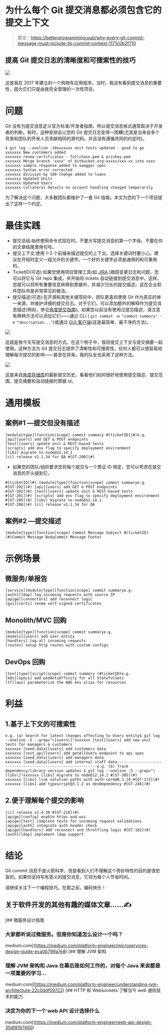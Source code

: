 # 为什么每个 Git 提交消息都必须包含它的提交上下文

> 原文：<https://betterprogramming.pub/why-every-git-commit-message-must-include-its-commit-context-1171c0b2f710>

## 提高 Git 提交日志的清晰度和可搜索性的技巧

![](img/bf48026d905c233a7086808babc66e2c.png)

这是我在 2017 年建立的一个购物车应用程序。当时，我没有看到提交消息的重要性，因为它们只是由我完全管理的一次性项目。

# 问题

Git 没有为提交消息定义官方标准/开发者指南，所以提交消息格式通常取决于开发者的判断。有时，这种安排会让您的 Git 提交日志变得一团糟(尤其是当来自多个背景和团队的开发人员贡献相同的源代码，并且没有遵循共同的约定时)。

```
$ git log --oneline -10xxxxxxx unit tests updated - good to go
xxxxxxx New customers added
xxxxxxx renew certificates - fullchain.pem & privkey.pem
xxxxxxx Merge branch 'xxxx' of bitbucket.org:xxxxx/xxx-xx into xxxx
xxxxxxx sample response added to swagger spec
xxxxxxx Syntax error corrected
xxxxxxx division by 100 change added to loans
xxxxxxx Updated Units
xxxxxxx Updated Users
xxxxxxx collateral details no account handling changed temporarily
```

为了解决这个问题，大多数团队都维护了一套 Git 指南。本文为您的下一个项目提出了这样一个约定。

# 最佳实践

*   提交总结:始终使用命令式现在时。不要大写提交消息的第一个字母。不要在你的文章结尾使用句号。
*   提交上下文:使用 1-3 个前缀来描述提交的上下文。选择关键词时要小心。建议在开始时定义一组允许的关键字。一个好的关键字必须是通用的和可重用的。
*   TicketID(可选):如果您使用项目管理工具(如 [JIRA](https://www.atlassian.com/software/jira) )跟踪变更日志和问题，您可以将它与 Git repo 集成，并开始将 tickets 自动链接到提交消息中。这样，您就可以将所有重要信息转移到票据中，并减少冗长的提交描述。这在企业软件团队中是非常常见的做法。
*   提交描述(可选):在开源和其他关键项目中，团队更喜欢使用 Git 作为真实的单一来源，并维护详细的提交日志。对于它们，可以添加额外的解释作为提交消息描述(例如，参见[角度提交指南](https://github.com/angular/angular/blob/master/CONTRIBUTING.md#commit))。如果您以前没有使用过提交描述，请注意有两种方法可以添加它们——通过 CLI ( `git commit -m "commit summary" -m "description..."`)或通过 [GUI 客户端](https://git-scm.com/downloads/guis)(这是最简单、最干净的方法)。

![](img/98d679ca0abc65cfdc1e513e13ecd647.png)

这就是我今天写提交消息的方式。在这个例子中，我将提交上下文与提交摘要一起使用。这种方法为 Git 提交日志提供了清晰性和可搜索性，任何人都可以很容易地理解每次提交的影响——甚至在将来。我的队友也采用了这种方法。

![](img/a5d4919b9a4c0cb720887b6203c1f615.png)

这是来自[角度存储库](https://github.com/angular/angular/commits/master)的最新提交历史。看看他们如何很好地使用提交描述、提交范围、提交摘要和自动链接的票据 id。

# 通用模板

## 案例#1 —提交但没有描述

```
[module|type][function|scope] commit summary #[ticketID](#)e.g.
[api][users] add GET & POST endpoints
[test][users] update unit & REST-based tests
[scripts] add env flag to specify deployment environment 
[libs] migrate to node@12.14.1 
[ci] release v2.1.34 for QA #[GT-208](#)
```

*   如果您的团队/组织要求您将每个提交与一个票证 ID 绑定，您可以考虑在提交消息的开头提到它。

```
#[ticketID](#) [module|type][function|scope] commit summarye.g.
#[GT-202](#) [api][users] add GET & POST endpoints
#[GT-202](#) [test][users] update unit & REST-based tests 
#[GT-201](#) [scripts] add env flag to specify deployment environment 
#[GT-205](#) [libs] migrate to node@12.14.1 
#[GT-208](#) [ci] release v2.1.34 for QA
```

## 案例#2 —提交描述

```
[module|type][function|scope] Commit Message Subject #[ticketID](#)Commit Message BodyCommit Message Footer
```

# 示例场景

## **微服务/单报告**

```
[service][module|type][function|scope] commit summarye.g.
[auth][ldap] log incoming requests with source IP
[apigw][connectors] add reconnect logic
[gui][certs] renew self-signed certificates
```

## **Monolith/MVC 回购**

```
[module|type][function|scope] commit summarye.g.
[models][users] add user entity
[handlers] log all incoming requests 
[routes] setup http routes with custom configs
```

## **DevOps 回购**

```
[tool|type][script|scope] commit summary (#ticketID)e.g.
[k8s][specs] add podAntiAffinity for all StatefulSets
[tf][aws] parameterize the AWS env alias for resources
```

# 利益

## 1.基于上下文的可搜索性

```
e.g. (a) Search for latest changes affecting to Users entity$ git log --oneline -5 --grep="\[users\]"xxxxxxx [test][users] add new unit tests for managers & customers
xxxxxxx [seed_data][users] add customers data
xxxxxxx [rest_api][users] add getAllUsers endpoint to api spec
xxxxxxx [seed_data][users] add managers data
xxxxxxx [seed_data][users] add internal staff data-------------------------------------------------------------e.g. (b) Track dependency/library version updates $ git log --oneline -5 --grep="\[libs\]"xxxxxxx [libs] migrate to node@12.14.1 #[GT-305](#)
xxxxxxx [libs] link solution paths with auth-core@0.3.19 #[GT-272](#)
xxxxxxx [libs] add typescript@3.1.2 as devDependency #[GT-246](#)
```

## 2.便于理解每个提交的影响

```
[ci] release v2.4.30 #[GT-218](#)
[apigw][config] enable https and wss
[apigw][test] complete tests for incoming request validations
[apigw][auth] integrate auth header check
[apigw][handlers] add reconnect and throttling logic #[GT-182](#)
[auth][ldap] implement ldap support
```

# 结论

Git commit 消息不是火箭科学，但是看到人们不理解这个奇妙特性的目的是很悲哀的。如果你坚持写有意义的提交消息，它将为每个人节省时间。

请继续关注下一个编程技巧。在那之前，编码快乐！

## 关于软件开发的其他有趣的媒体文章……✍

[](https://medium.com/platform-engineer/microservices-design-guide-eca0b799a7e8) [## 微服务设计指南

### 大家都听说过微服务。但是你知道怎么设计一个吗？

medium.com](https://medium.com/platform-engineer/microservices-design-guide-eca0b799a7e8) [](https://medium.com/platform-engineer/understanding-jvm-architecture-22c0ddf09722) [## 理解 JVM 架构

### 理解 JVM 架构和 Java 在幕后是如何工作的，对每个 Java 来说都是一项重要的学习…

medium.com](https://medium.com/platform-engineer/understanding-jvm-architecture-22c0ddf09722) [](https://medium.com/platform-engineer/web-api-design-35df8167460) [## HTTP 和 Websockets:了解当今 web 通信技术的能力

### 决定为你的下一个 web API 设计选择什么

medium.com](https://medium.com/platform-engineer/web-api-design-35df8167460)